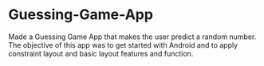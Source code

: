 # Guessing-Game-App
Made a Guessing Game App that makes the user predict a random number.
The objective of this app was to get started with Android and to apply constraint layout and basic layout features and function.

